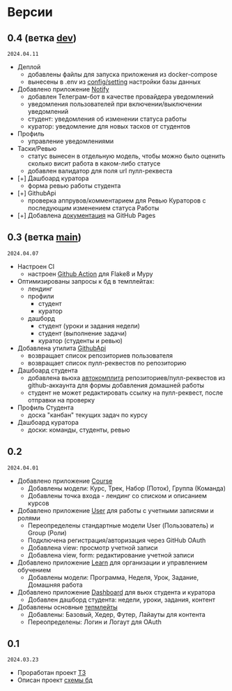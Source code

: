 # Версии

## 0.4 (ветка [dev](https://github.com/mmmylnikov/lpms/tree/dev))

`2024.04.11`

- Деплой
    - добавлены файлы для запуска приложения из docker-compose
    - вынесены в .env из [config/setting](https://github.com/mmmylnikov/lpms/blob/dev/lpms/config/settings.py) настройки базы данных
- Добавлено приложение [Notify](https://github.com/mmmylnikov/lpms/blob/dev/lpms/notify)
    - добавлен Телеграм-бот в качестве провайдера уведомлений
    - уведомления пользователей при включении/выключении уведомлений
    - студент: уведомления об изменении статуса работы
    - куратор: уведомление для новых тасков от студентов
- Профиль
    - управление уведомлениями
- Таски/Ревью
    - статус вынесен в отдельную модель, чтобы можно было оценить сколько висит работа в каком-либо статусе
    - добавлен валидатор для поля url пулл-реквеста
- [+] Дашбоард куратора
    - форма ревью работы студента
- [+] GithubApi
    - проверка аппрувов/комментарием для Ревью Кураторов с последующим изменением статуса Работы
- [+] Добавлена [документация](https://mmmylnikov.github.io/lpms-docs/) на GitHub Pages


## 0.3 (ветка [main](https://github.com/mmmylnikov/lpms/tree/main))

`2024.04.07`

- Настроен CI
    - настроен [Github Action](https://github.com/mmmylnikov/lpms/blob/main/.github/workflows/django_ci.yml) для Flake8 и Mypy
- Оптимизированы запросы к бд в темплейтах:
    - лендинг
    - профили
        - студент
        - куратор
    - дашборд
        - студент (уроки и задания недели)
        - студент (выполнение задачи)
        - куратор (студенты и ревью)
- Добавлена утилита [GithubApi](https://github.com/mmmylnikov/lpms/blob/main/lpms/user/utils.py)
    - возвращает список репозиториев пользователя
    - возвращает список пулл-реквестов по репозиторию
- Дашбоард студента
    - добавлена вьюха [автокомплита](https://github.com/mmmylnikov/lpms/blob/df3f70faaeb48fe082067f66af3576227d6f6795/lpms/dashboard/views.py#L163-L188) репозиториев/пулл-реквестов из github-аккаунта для формы добавления домашней работы 
    - студент не может редактировать ссылку на пулл-реквест, после отправки на проверку
- Профиль Студента
    - доска "канбан" текущих задач по курсу
- Дашбоард куратора
    - доски: команды, студенты, ревью


## 0.2

`2024.04.01`

- Добавлено приложение [Course](https://github.com/mmmylnikov/lpms/blob/main/lpms/course)
    - Добавлены модели: Курс, Трек, Набор (Поток), Группа (Команда)
    - Добавлены точка входа - лендинг со списком и описанием курсов
- Добавлено приложение [User](https://github.com/mmmylnikov/lpms/blob/main/lpms/user) для работы с учетными записями и ролями 
    - Переопределены стандартные модели User (Пользователь) и Group (Роли)
    - Подключена регистрация/авторизация через GitHub OAuth
    - Добавлена view: просмотр учетной записи
    - Добавлена view, form: редактирование учетной записи
- Добавлено приложение [Learn](https://github.com/mmmylnikov/lpms/blob/main/lpms/learn) для организации и управлением обучением
    - Добавлены модели: Программа, Неделя, Урок, Задание, Домашняя работа
- Добавлено приложение [Dashboard](https://github.com/mmmylnikov/lpms/blob/main/lpms/dashboard) для вьюх студента и куратора
    - Добавлен дашборд студента: недели, уроки, задания, контент
- Добавлены основные [тепмлейты](https://github.com/mmmylnikov/lpms/blob/main/lpms/templates)
    - Добавлены: Базовый, Хедер, Футер, Лайауты для контента
    - Переопределены: Логин и Логаут для OAuth


## 0.1 

`2024.03.23`

- Проработан проект [ТЗ](https://github.com/mmmylnikov/lpms/blob/main/terms/terms.md)
- Описан проект [схемы бд](https://github.com/mmmylnikov/lpms/blob/main/terms/db_schema.md)